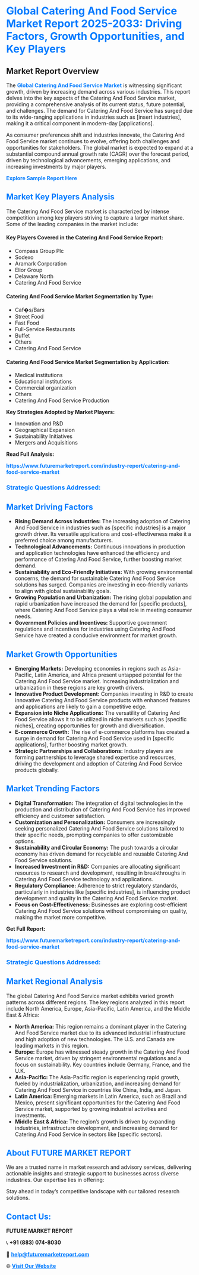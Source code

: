 <h1 style="color: #007BFF;">Global Catering And Food Service Market Report 2025-2033: Driving Factors, Growth Opportunities, and Key Players</h1>

<section id="overview">
<h2>Market Report Overview</h2>
<p>The <a href="https://www.futuremarketreport.com/industry-report/catering-and-food-service-market" style="color: #007BFF; text-decoration: none;"><strong>Global Catering And Food Service Market</strong></a> is witnessing significant growth, driven by increasing demand across various industries. This report delves into the key aspects of the Catering And Food Service market, providing a comprehensive analysis of its current status, future potential, and challenges. The demand for Catering And Food Service has surged due to its wide-ranging applications in industries such as [insert industries], making it a critical component in modern-day [applications].</p>
<p>As consumer preferences shift and industries innovate, the Catering And Food Service market continues to evolve, offering both challenges and opportunities for stakeholders. The global market is expected to expand at a substantial compound annual growth rate (CAGR) over the forecast period, driven by technological advancements, emerging applications, and increasing investments by major players.</p>
</section>

<section id="overview">
<p><a href="https://www.futuremarketreport.com/request-sample/reportId=110549" style="color: #007BFF; text-decoration: none;"><strong>Explore Sample Report Here</strong></a></p>
</section>

<section id="key-players">
<h2 style="color: #007BFF;">Market Key Players Analysis</h2>
<p>The Catering And Food Service market is characterized by intense competition among key players striving to capture a larger market share. Some of the leading companies in the market include:</p>
<h4>Key Players Covered in the Catering And Food Service Report:</h4>
<ul><li>Compass Group Plc</li><li>Sodexo</li><li>Aramark Corporation</li><li>Elior Group</li><li>Delaware North</li><li>Catering And Food Service</li></ul>
<h4>Catering And Food Service Market Segmentation by Type:</h4>
<ul><li>Caf�s/Bars</li><li>Street Food</li><li>Fast Food</li><li>Full-Service Restaurants</li><li>Buffet</li><li>Others</li><li>Catering And Food Service</li></ul>

<h4>Catering And Food Service Market Segmentation by Application:</h4>
<ul><li>Medical institutions</li><li>Educational institutions</li><li>Commercial organization</li><li>Others</li><li>Catering And Food Service Production</li></ul>
<p><strong>Key Strategies Adopted by Market Players:</strong></p>
<ul>
<li>Innovation and R&D</li>
<li>Geographical Expansion</li>
<li>Sustainability Initiatives</li>
<li>Mergers and Acquisitions</li>
</ul>
</section>

<section>
<p><strong>Read Full Analysis: </strong></p><a href="https://www.futuremarketreport.com/industry-report/catering-and-food-service-market" style="color: #007BFF; text-decoration: none;"><strong>https://www.futuremarketreport.com/industry-report/catering-and-food-service-market</strong></a>
<h3 style="color: #007BFF;">Strategic Questions Addressed:</h3>
</section>

<section id="driving-factors">
<h2 style="color: #007BFF;">Market Driving Factors</h2>
<ul>
<li><strong>Rising Demand Across Industries:</strong> The increasing adoption of Catering And Food Service in industries such as [specific industries] is a major growth driver. Its versatile applications and cost-effectiveness make it a preferred choice among manufacturers.</li>
<li><strong>Technological Advancements:</strong> Continuous innovations in production and application technologies have enhanced the efficiency and performance of Catering And Food Service, further boosting market demand.</li>
<li><strong>Sustainability and Eco-Friendly Initiatives:</strong> With growing environmental concerns, the demand for sustainable Catering And Food Service solutions has surged. Companies are investing in eco-friendly variants to align with global sustainability goals.</li>
<li><strong>Growing Population and Urbanization:</strong> The rising global population and rapid urbanization have increased the demand for [specific products], where Catering And Food Service plays a vital role in meeting consumer needs.</li>
<li><strong>Government Policies and Incentives:</strong> Supportive government regulations and incentives for industries using Catering And Food Service have created a conducive environment for market growth.</li>
</ul>
</section>

<section id="growth-opportunities">
<h2 style="color: #007BFF;">Market Growth Opportunities</h2>
<ul>
<li><strong>Emerging Markets:</strong> Developing economies in regions such as Asia-Pacific, Latin America, and Africa present untapped potential for the Catering And Food Service market. Increasing industrialization and urbanization in these regions are key growth drivers.</li>
<li><strong>Innovative Product Development:</strong> Companies investing in R&D to create innovative Catering And Food Service products with enhanced features and applications are likely to gain a competitive edge.</li>
<li><strong>Expansion into Niche Applications:</strong> The versatility of Catering And Food Service allows it to be utilized in niche markets such as [specific niches], creating opportunities for growth and diversification.</li>
<li><strong>E-commerce Growth:</strong> The rise of e-commerce platforms has created a surge in demand for Catering And Food Service used in [specific applications], further boosting market growth.</li>
<li><strong>Strategic Partnerships and Collaborations:</strong> Industry players are forming partnerships to leverage shared expertise and resources, driving the development and adoption of Catering And Food Service products globally.</li>
</ul>
</section>

<section id="trending-factors">
<h2 style="color: #007BFF;">Market Trending Factors</h2>
<ul>
<li><strong>Digital Transformation:</strong> The integration of digital technologies in the production and distribution of Catering And Food Service has improved efficiency and customer satisfaction.</li>
<li><strong>Customization and Personalization:</strong> Consumers are increasingly seeking personalized Catering And Food Service solutions tailored to their specific needs, prompting companies to offer customizable options.</li>
<li><strong>Sustainability and Circular Economy:</strong> The push towards a circular economy has driven demand for recyclable and reusable Catering And Food Service solutions.</li>
<li><strong>Increased Investment in R&D:</strong> Companies are allocating significant resources to research and development, resulting in breakthroughs in Catering And Food Service technology and applications.</li>
<li><strong>Regulatory Compliance:</strong> Adherence to strict regulatory standards, particularly in industries like [specific industries], is influencing product development and quality in the Catering And Food Service market.</li>
<li><strong>Focus on Cost-Effectiveness:</strong> Businesses are exploring cost-efficient Catering And Food Service solutions without compromising on quality, making the market more competitive.</li>
</ul>
</section>

<section>
<p><strong>Get Full Report: </strong></p><a href="https://www.futuremarketreport.com/industry-report/catering-and-food-service-market" style="color: #007BFF; text-decoration: none;"><strong>https://www.futuremarketreport.com/industry-report/catering-and-food-service-market</strong></a>
<h3 style="color: #007BFF;">Strategic Questions Addressed:</h3>
</section>


<section id="regional-analysis">
<h2 style="color: #007BFF;">Market Regional Analysis</h2>
<p>The global Catering And Food Service market exhibits varied growth patterns across different regions. The key regions analyzed in this report include North America, Europe, Asia-Pacific, Latin America, and the Middle East & Africa:</p>
<ul>
<li><strong>North America:</strong> This region remains a dominant player in the Catering And Food Service market due to its advanced industrial infrastructure and high adoption of new technologies. The U.S. and Canada are leading markets in this region.</li>
<li><strong>Europe:</strong> Europe has witnessed steady growth in the Catering And Food Service market, driven by stringent environmental regulations and a focus on sustainability. Key countries include Germany, France, and the U.K.</li>
<li><strong>Asia-Pacific:</strong> The Asia-Pacific region is experiencing rapid growth, fueled by industrialization, urbanization, and increasing demand for Catering And Food Service in countries like China, India, and Japan.</li>
<li><strong>Latin America:</strong> Emerging markets in Latin America, such as Brazil and Mexico, present significant opportunities for the Catering And Food Service market, supported by growing industrial activities and investments.</li>
<li><strong>Middle East & Africa:</strong> The region’s growth is driven by expanding industries, infrastructure development, and increasing demand for Catering And Food Service in sectors like [specific sectors].</li>
</ul>
</section>

<footer>
<h2 style="color: #007BFF;">About FUTURE MARKET REPORT</h2>
<p>We are a trusted name in market research and advisory services, delivering actionable insights and strategic support to businesses across diverse industries. Our expertise lies in offering:</p>

<p>Stay ahead in today’s competitive landscape with our tailored research solutions.</p>

<h2 style="color: #007BFF;">Contact Us:</h2>
<p><strong>FUTURE MARKET REPORT</strong></p>
<p>📞 <strong>+91 (883) 074-8030</strong></p>
<p>📧 <strong><a href="mailto:help@futuremarketreport.com" style="color: #007BFF;">help@futuremarketreport.com</a></strong></p>
<p>🌐 <strong><a href="https://www.futuremarketreport.com/" style="color: #007BFF;">Visit Our Website</a></strong></p>
</footer>
